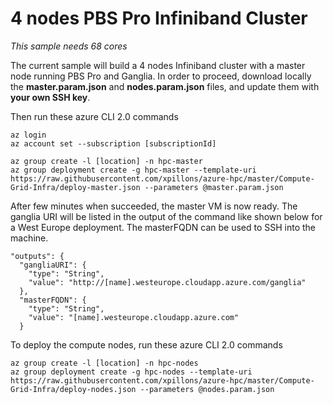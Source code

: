 # 4 nodes PBS Pro Infiniband Cluster

_This sample needs 68 cores_

The current sample will build a 4 nodes Infiniband cluster with a master node running PBS Pro and Ganglia.
In order to proceed, download locally the **master.param.json** and **nodes.param.json** files, and update them with **your own SSH key**.

Then run these azure CLI 2.0 commands

    az login
    az account set --subscription [subscriptionId]

    az group create -l [location] -n hpc-master
    az group deployment create -g hpc-master --template-uri https://raw.githubusercontent.com/xpillons/azure-hpc/master/Compute-Grid-Infra/deploy-master.json --parameters @master.param.json


After few minutes when succeeded, the master VM is now ready. The ganglia URI will be listed in the output of the command like shown below for a West Europe deployment. The masterFQDN can be used to SSH into the machine.

    "outputs": {
      "gangliaURI": {
        "type": "String",
        "value": "http://[name].westeurope.cloudapp.azure.com/ganglia"
      },
      "masterFQDN": {
        "type": "String",
        "value": "[name].westeurope.cloudapp.azure.com"
      }      


To deploy the compute nodes, run these azure CLI 2.0 commands

    az group create -l [location] -n hpc-nodes
    az group deployment create -g hpc-nodes --template-uri https://raw.githubusercontent.com/xpillons/azure-hpc/master/Compute-Grid-Infra/deploy-nodes.json --parameters @nodes.param.json
